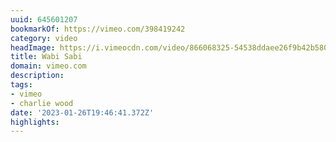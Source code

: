 ```yaml
---
uuid: 645601207
bookmarkOf: https://vimeo.com/398419242
category: video
headImage: https://i.vimeocdn.com/video/866068325-54538ddaee26f9b42b580dda6bb30e9575a75443c7c108f58b0cba6d6f5e2600-d_295x166
title: Wabi Sabi
domain: vimeo.com
description: 
tags:
- vimeo
- charlie wood
date: '2023-01-26T19:46:41.372Z'
highlights: 
---
```



